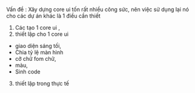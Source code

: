 

Vấn đề : Xây dựng core ui tốn rất nhiều công sức, nên việc sử dụng lại nó cho các dự án khác là 1 điều cần thiết  

1.  Các tạo 1 core ui , 
2.  thiết lập cho 1 core ui  
- giao diện sáng tối, 
- Chia tỷ lệ màn hình  
- cỡ chữ fom chữ,  
- màu, 
- Sinh code 

3. thiết lập trong thực tế
